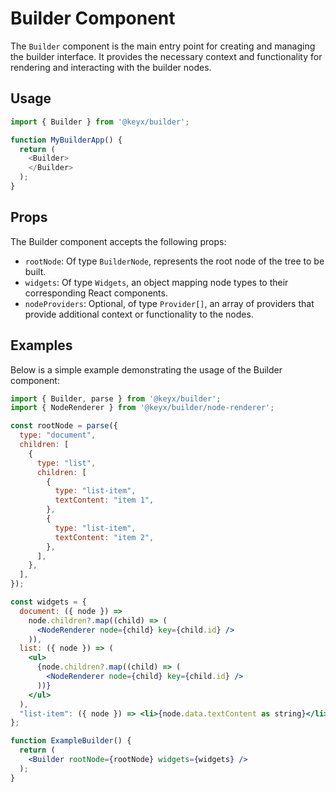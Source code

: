 # Builder Component

The `Builder` component is the main entry point for creating and managing the builder interface. It provides the necessary context and functionality for rendering and interacting with the builder nodes.

## Usage

```typescript
import { Builder } from '@keyx/builder';

function MyBuilderApp() {
  return (
    <Builder>
    </Builder>
  );
}
```

## Props

The Builder component accepts the following props:

- `rootNode`: Of type `BuilderNode`, represents the root node of the tree to be built.
- `widgets`: Of type `Widgets`, an object mapping node types to their corresponding React components.
- `nodeProviders`: Optional, of type `Provider[]`, an array of providers that provide additional context or functionality to the nodes.

## Examples

Below is a simple example demonstrating the usage of the Builder component:

```jsx live
import { Builder, parse } from '@keyx/builder';
import { NodeRenderer } from '@keyx/builder/node-renderer';

const rootNode = parse({
  type: "document",
  children: [
    {
      type: "list",
      children: [
        {
          type: "list-item",
          textContent: "item 1",
        },
        {
          type: "list-item",
          textContent: "item 2",
        },
      ],
    },
  ],
});

const widgets = {
  document: ({ node }) =>
    node.children?.map((child) => (
      <NodeRenderer node={child} key={child.id} />
    )),
  list: ({ node }) => (
    <ul>
      {node.children?.map((child) => (
        <NodeRenderer node={child} key={child.id} />
      ))}
    </ul>
  ),
  "list-item": ({ node }) => <li>{node.data.textContent as string}</li>,
};

function ExampleBuilder() {
  return (
    <Builder rootNode={rootNode} widgets={widgets} />
  );
}
```
